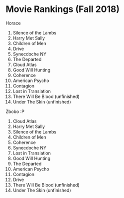 # Movie Rankings (Fall 2018)
Horace

1. Silence of the Lambs
1. Harry Met Sally
1. Children of Men
1. Drive
1. Synecdoche NY
1. The Departed
1. Cloud Atlas
1. Good Will Hunting
1. Coherence
1. American Psycho
1. Contagion
1. Lost in Translation
1. There Will Be Blood (unfinished)
1. Under The Skin (unfinished)

Zbobo :P

1. Cloud Atlas
1. Harry Met Sally
1. Silence of the Lambs
1. Children of Men
1. Coherence
1. Synecdoche NY
1. Lost in Translation
1. Good Will Hunting
1. The Departed
1. American Psycho
1. Contagion
1. Drive
1. There Will Be Blood (unfinished)
1. Under The Skin (unfinished)

